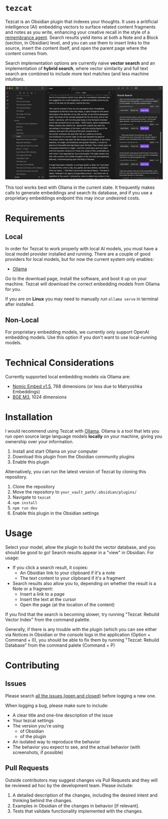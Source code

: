 # `tezcat`

Tezcat is an Obsidian plugin that indexes your thoughts. It uses a aritificial intelligence (AI) embedding vectors to surface related content fragments and notes as you write, enhancing your creative recall in the style of a [remembrance agent](https://www.bradleyrhodes.com/Papers/remembrance.html). Search results yield items at both a Note and a Block (section, in Obsidian) level, and you can use them to insert links to the source, insert the content itself, and open the parent page where the content comes from.

Search implementation options are currently naive **vector search** and an implementation of **hybrid search**, where vector similarity and full text search are combined to include more text matches (and less machine intuition).

![Searching Edgar Allen Poe's corpus](./assets/tezcat_search_3.gif)

This tool works best with Ollama in the current state. It frequently makes calls to generate embeddings and search its database, and if you use a proprietary embeddings endpoint this may incur undesired costs.

# Requirements

## Local
In order for Tezcat to work properly with local AI models, you must have a local model provider installed and running. There are a couple of good providers for local models, but for now the current system only enables:
- [Ollama](https://ollama.com/download)

Go to the download page, install the software, and boot it up on your machine. Tezcat will download the correct embedding models from Ollama for you.

If you are on **Linux** you may need to manually run `ollama serve` in terminal after installed.

## Non-Local
For proprietary embedding models, we currently only support OpenAI embedding models. Use this option if you don't want to use local-running models.

# Technical Considerations

Currently supported local embedding models via Ollama are:
- [Nomic Embed v1.5](https://huggingface.co/nomic-ai/nomic-embed-text-v1.5), 768 dimensions (or less due to Matryoshka Embeddings)
- [BGE M3](https://huggingface.co/BAAI/bge-m3), 1024 dimensions

# Installation

I would recommend using Tezcat with [Ollama](https://ollama.com/download). Ollama is a tool that lets you run open source large language models **locally** on your machine, giving you ownership over your information.

1. Install and start Ollama on your computer
2. Download this plugin from the Obsidian community plugins
3. Enable this plugin

Alternatively, you can run the latest version of Tezcat by cloning this repository.

1. Clone the repository
2. Move the repository to `your_vault_path/.obsidian/plugins/`
3. Navigate to `tezcat`
4. `npm install`
5. `npm run dev`
6. Enable this plugin in the Obsidian settings

# Usage
Select your model, allow the plugin to build the vector database, and you should be good to go! Search results appear in a "view" in Obsidian. For usage:
- If you click a search result, it copies:
  - An Obsidian link to your clipboard if it's a note
  - The text content to your clipboard if it's a fragment
- Search results also allow you to, depending on whether the result is a Note or a fragment:
  - Insert a link to a page
  - Insert the text at the cursor
  - Open the page (at the location of the content)

If you find that the search is becoming slower, try running "Tezcat: Rebuild Vector Index" from the command palette.

Generally, if there is any trouble with the plugin (which you can see either via Notices in Obsidian or the console logs in the application (Option + Command + I)), you should be able to fix them by running "Tezcat: Rebuild Database" from the command palete (Command + P)

# Contributing

## Issues
Please search [all the issues (open and closed)](https://github.com/mmargenot/tezcat/issues?q=is%3Aissue) before logging a new one.

When logging a bug, please make sure to include:
- A clear title and one-line description of the issue
- Your tezcat settings
- The version you're using
  - of Obsidian
  - of the plugin
- An isolated way to reproduce the behavior
- The behavior you expect to see, and the actual behavior (with screenshots, if possible)

## Pull Requests
Outside contributors may suggest changes via Pull Requests and they will be reviewed ad hoc by the development team. Please include:
1. A detailed description of the changes, including the desired intent and thinking behind the changes.
2. Examples in Obsidian of the changes in behavior [if relevant].
3. Tests that validate functionality implemented with the changes.
